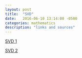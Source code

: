 ```yaml
---
layout: post
title:  "SVD"
date:   2016-06-10 13:14:00 -0500
categories: mathematics
description: "links and sources"
---
```


[SVD 1](https://jeremykun.com/2016/04/18/singular-value-decomposition-part-1-perspectives-on-linear-algebra/)

[SVD 2](https://jeremykun.com/2016/05/16/singular-value-decomposition-part-2-theorem-proof-algorithm/)
